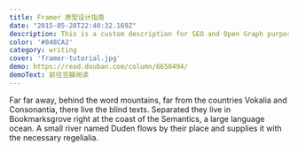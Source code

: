 ```yaml
---
title: Framer 原型设计指南
date: "2015-05-28T22:40:32.169Z"
description: This is a custom description for SEO and Open Graph purposes, rather than the default generated excerpt. Simply add a description field to the frontmatter.
color: '#848CA2'
category: writing
cover: 'framer-tutorial.jpg'
demo: https://read.douban.com/column/6650494/
demoText: 前往豆瓣阅读
---
```


Far far away, behind the word mountains, far from the countries Vokalia and
Consonantia, there live the blind texts. Separated they live in Bookmarksgrove
right at the coast of the Semantics, a large language ocean. A small river named
Duden flows by their place and supplies it with the necessary regelialia.
